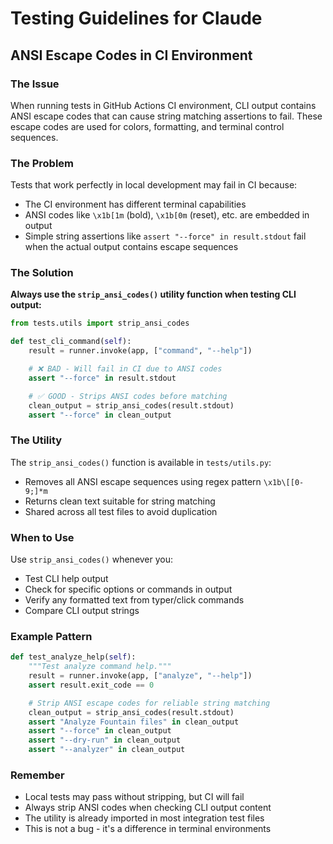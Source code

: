 # Testing Guidelines for Claude

## ANSI Escape Codes in CI Environment

### The Issue
When running tests in GitHub Actions CI environment, CLI output contains ANSI escape codes that can cause string matching assertions to fail. These escape codes are used for colors, formatting, and terminal control sequences.

### The Problem
Tests that work perfectly in local development may fail in CI because:
- The CI environment has different terminal capabilities
- ANSI codes like `\x1b[1m` (bold), `\x1b[0m` (reset), etc. are embedded in output
- Simple string assertions like `assert "--force" in result.stdout` fail when the actual output contains escape sequences

### The Solution
**Always use the `strip_ansi_codes()` utility function when testing CLI output:**

```python
from tests.utils import strip_ansi_codes

def test_cli_command(self):
    result = runner.invoke(app, ["command", "--help"])

    # ❌ BAD - Will fail in CI due to ANSI codes
    assert "--force" in result.stdout

    # ✅ GOOD - Strips ANSI codes before matching
    clean_output = strip_ansi_codes(result.stdout)
    assert "--force" in clean_output
```

### The Utility
The `strip_ansi_codes()` function is available in `tests/utils.py`:
- Removes all ANSI escape sequences using regex pattern `\x1b\[[0-9;]*m`
- Returns clean text suitable for string matching
- Shared across all test files to avoid duplication

### When to Use
Use `strip_ansi_codes()` whenever you:
- Test CLI help output
- Check for specific options or commands in output
- Verify any formatted text from typer/click commands
- Compare CLI output strings

### Example Pattern
```python
def test_analyze_help(self):
    """Test analyze command help."""
    result = runner.invoke(app, ["analyze", "--help"])
    assert result.exit_code == 0

    # Strip ANSI escape codes for reliable string matching
    clean_output = strip_ansi_codes(result.stdout)
    assert "Analyze Fountain files" in clean_output
    assert "--force" in clean_output
    assert "--dry-run" in clean_output
    assert "--analyzer" in clean_output
```

### Remember
- Local tests may pass without stripping, but CI will fail
- Always strip ANSI codes when checking CLI output content
- The utility is already imported in most integration test files
- This is not a bug - it's a difference in terminal environments
